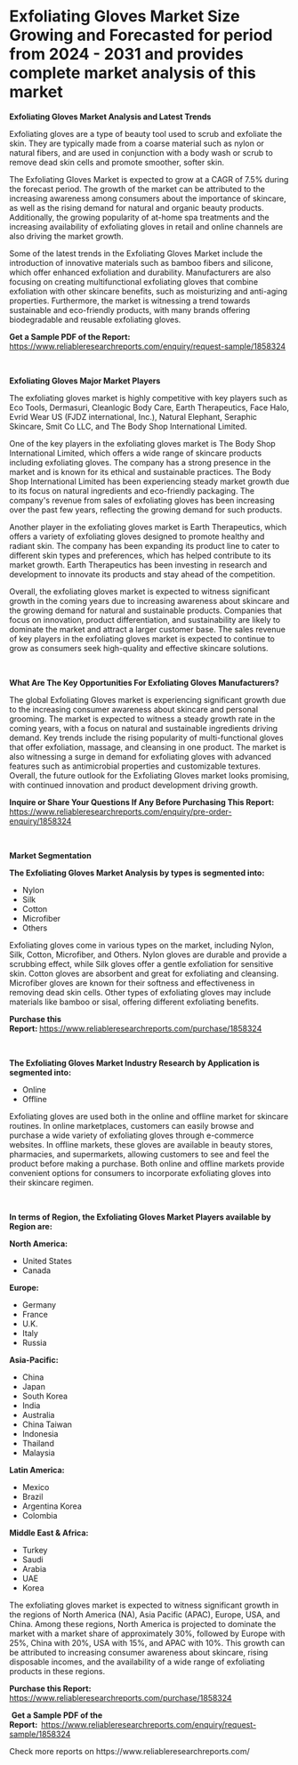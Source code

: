 <p><h1>Exfoliating Gloves Market Size Growing and Forecasted for period from 2024 - 2031 and provides complete market analysis of this market</h1></p><p><strong>Exfoliating Gloves Market Analysis and Latest Trends</strong></p>
<p><p>Exfoliating gloves are a type of beauty tool used to scrub and exfoliate the skin. They are typically made from a coarse material such as nylon or natural fibers, and are used in conjunction with a body wash or scrub to remove dead skin cells and promote smoother, softer skin.</p><p>The Exfoliating Gloves Market is expected to grow at a CAGR of 7.5% during the forecast period. The growth of the market can be attributed to the increasing awareness among consumers about the importance of skincare, as well as the rising demand for natural and organic beauty products. Additionally, the growing popularity of at-home spa treatments and the increasing availability of exfoliating gloves in retail and online channels are also driving the market growth.</p><p>Some of the latest trends in the Exfoliating Gloves Market include the introduction of innovative materials such as bamboo fibers and silicone, which offer enhanced exfoliation and durability. Manufacturers are also focusing on creating multifunctional exfoliating gloves that combine exfoliation with other skincare benefits, such as moisturizing and anti-aging properties. Furthermore, the market is witnessing a trend towards sustainable and eco-friendly products, with many brands offering biodegradable and reusable exfoliating gloves.</p></p>
<p><strong>Get a Sample PDF of the Report:&nbsp;</strong> <a href="https://www.reliableresearchreports.com/enquiry/request-sample/1858324">https://www.reliableresearchreports.com/enquiry/request-sample/1858324</a></p>
<p>&nbsp;</p>
<p><strong>Exfoliating Gloves Major Market Players</strong></p>
<p><p>The exfoliating gloves market is highly competitive with key players such as Eco Tools, Dermasuri, Cleanlogic Body Care, Earth Therapeutics, Face Halo, Evrid Wear US (FJDZ international, Inc.), Natural Elephant, Seraphic Skincare, Smit Co LLC, and The Body Shop International Limited.</p><p>One of the key players in the exfoliating gloves market is The Body Shop International Limited, which offers a wide range of skincare products including exfoliating gloves. The company has a strong presence in the market and is known for its ethical and sustainable practices. The Body Shop International Limited has been experiencing steady market growth due to its focus on natural ingredients and eco-friendly packaging. The company's revenue from sales of exfoliating gloves has been increasing over the past few years, reflecting the growing demand for such products.</p><p>Another player in the exfoliating gloves market is Earth Therapeutics, which offers a variety of exfoliating gloves designed to promote healthy and radiant skin. The company has been expanding its product line to cater to different skin types and preferences, which has helped contribute to its market growth. Earth Therapeutics has been investing in research and development to innovate its products and stay ahead of the competition.</p><p>Overall, the exfoliating gloves market is expected to witness significant growth in the coming years due to increasing awareness about skincare and the growing demand for natural and sustainable products. Companies that focus on innovation, product differentiation, and sustainability are likely to dominate the market and attract a larger customer base. The sales revenue of key players in the exfoliating gloves market is expected to continue to grow as consumers seek high-quality and effective skincare solutions.</p></p>
<p>&nbsp;</p>
<p><strong>What Are The Key Opportunities For Exfoliating Gloves Manufacturers?</strong></p>
<p><p>The global Exfoliating Gloves market is experiencing significant growth due to the increasing consumer awareness about skincare and personal grooming. The market is expected to witness a steady growth rate in the coming years, with a focus on natural and sustainable ingredients driving demand. Key trends include the rising popularity of multi-functional gloves that offer exfoliation, massage, and cleansing in one product. The market is also witnessing a surge in demand for exfoliating gloves with advanced features such as antimicrobial properties and customizable textures. Overall, the future outlook for the Exfoliating Gloves market looks promising, with continued innovation and product development driving growth.</p></p>
<p><strong>Inquire or Share Your Questions If Any Before Purchasing This Report:</strong> <a href="https://www.reliableresearchreports.com/enquiry/pre-order-enquiry/1858324">https://www.reliableresearchreports.com/enquiry/pre-order-enquiry/1858324</a></p>
<p>&nbsp;</p>
<p><strong>Market Segmentation</strong></p>
<p><strong>The Exfoliating Gloves Market Analysis by types is segmented into:</strong></p>
<p><ul><li>Nylon</li><li>Silk</li><li>Cotton</li><li>Microfiber</li><li>Others</li></ul></p>
<p><p>Exfoliating gloves come in various types on the market, including Nylon, Silk, Cotton, Microfiber, and Others. Nylon gloves are durable and provide a scrubbing effect, while Silk gloves offer a gentle exfoliation for sensitive skin. Cotton gloves are absorbent and great for exfoliating and cleansing. Microfiber gloves are known for their softness and effectiveness in removing dead skin cells. Other types of exfoliating gloves may include materials like bamboo or sisal, offering different exfoliating benefits.</p></p>
<p><strong>Purchase this Report:&nbsp;</strong><a href="https://www.reliableresearchreports.com/purchase/1858324">https://www.reliableresearchreports.com/purchase/1858324</a></p>
<p>&nbsp;</p>
<p><strong>The Exfoliating Gloves Market Industry Research by Application is segmented into:</strong></p>
<p><ul><li>Online</li><li>Offline</li></ul></p>
<p><p>Exfoliating gloves are used both in the online and offline market for skincare routines. In online marketplaces, customers can easily browse and purchase a wide variety of exfoliating gloves through e-commerce websites. In offline markets, these gloves are available in beauty stores, pharmacies, and supermarkets, allowing customers to see and feel the product before making a purchase. Both online and offline markets provide convenient options for consumers to incorporate exfoliating gloves into their skincare regimen.</p></p>
<p>&nbsp;</p>
<p><strong>In terms of Region, the Exfoliating Gloves Market Players available by Region are:</strong></p>
<p>
    <p> <strong> North America: </strong>
        <ul>
            <li>United States</li>
            <li>Canada</li>
        </ul>
        </p> 
    <p> <strong> Europe: </strong>
        <ul>
            <li>Germany</li>
            <li>France</li>
            <li>U.K.</li>
            <li>Italy</li>
            <li>Russia</li>
        </ul>
        </p> 
    <p> <strong> Asia-Pacific: </strong>
        <ul>
            <li>China</li>
            <li>Japan</li>
            <li>South Korea</li>
            <li>India</li>
            <li>Australia</li>
            <li>China Taiwan</li>
            <li>Indonesia</li>
            <li>Thailand</li>
            <li>Malaysia</li>
        </ul>
        </p> 
    <p> <strong> Latin America: </strong>
        <ul>
            <li>Mexico</li>
            <li>Brazil</li>
            <li>Argentina Korea</li>
            <li>Colombia</li>
        </ul>
        </p> 
    <p> <strong> Middle East & Africa: </strong>
        <ul>
            <li>Turkey</li>
            <li>Saudi</li>
            <li>Arabia</li>
            <li>UAE</li>
            <li>Korea</li>
        </ul>
    </p>
    </p>
<p><p>The exfoliating gloves market is expected to witness significant growth in the regions of North America (NA), Asia Pacific (APAC), Europe, USA, and China. Among these regions, North America is projected to dominate the market with a market share of approximately 30%, followed by Europe with 25%, China with 20%, USA with 15%, and APAC with 10%. This growth can be attributed to increasing consumer awareness about skincare, rising disposable incomes, and the availability of a wide range of exfoliating products in these regions.</p></p>
<p><strong>Purchase this Report: </strong><a href="https://www.reliableresearchreports.com/purchase/1858324">https://www.reliableresearchreports.com/purchase/1858324</a></p>
<p>&nbsp;<strong>Get a Sample PDF of the Report:&nbsp;&nbsp;</strong><a href="https://www.reliableresearchreports.com/enquiry/request-sample/1858324">https://www.reliableresearchreports.com/enquiry/request-sample/1858324</a></p>
<p><strong></strong></p>
<p>Check more reports on https://www.reliableresearchreports.com/</p>